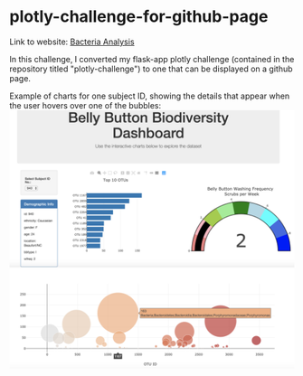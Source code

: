 # plotly-challenge-for-github-page

Link to website: [Bacteria Analysis](https://dianess.github.io/plotly-challenge-for-github-page/)

In this challenge, I converted my flask-app plotly challenge (contained in the repository titled "plotly-challenge") to one that can be displayed on a github page.

Example of charts for one subject ID, showing the details that appear when the user hovers over one of the bubbles:
<img src="/Resources/Belly-Button-Biodiversity-image1.png" alt="Image 1">
<img src="/Resources/Belly-Button-Biodiversity-image2.png" alt="Image 2">
